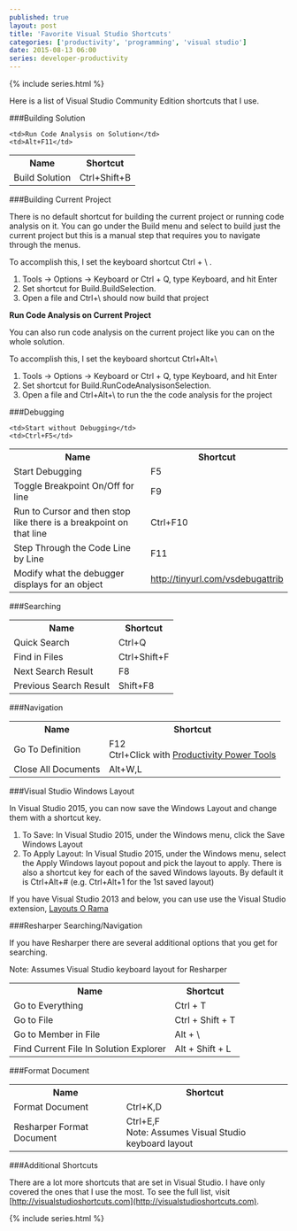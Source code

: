 ```yaml
---
published: true
layout: post
title: 'Favorite Visual Studio Shortcuts'
categories: ['productivity', 'programming', 'visual studio']
date: 2015-08-13 06:00
series: developer-productivity
---
```

{% include series.html %}

Here is a list of  Visual Studio Community Edition shortcuts that I use.  

###Building Solution

<table class="exampleTable">
<tr>
	<th>Name</th>
	<th>Shortcut</th>
</tr>
<tr>
		<td>Build Solution</td>
	<td>Ctrl+Shift+B</td>
</tr>
<tr class="alt">

	<td>Run Code Analysis on Solution</td>
	<td>Alt+F11</td>
</tr>
</table>

###Building Current Project

There is no default shortcut for building the current project or running code analysis on it.  You can go  under the Build menu and select to build just the current project but this is a manual step that requires you to navigate through the menus.  

To accomplish this, I set the keyboard shortcut Ctrl + \ .

1. Tools -> Options -> Keyboard or Ctrl + Q, type Keyboard, and hit Enter
2. Set shortcut for Build.BuildSelection.
3. Open a file and Ctrl+\ should now build that project  

**Run Code Analysis on Current Project**

You can also run code analysis on the current project like you can on the whole solution.  

To accomplish this, I set the keyboard shortcut Ctrl+Alt+\

1. Tools -> Options -> Keyboard or Ctrl + Q, type Keyboard, and hit Enter
1. Set shortcut for Build.RunCodeAnalysisonSelection.  
1. Open a file and Ctrl+Alt+\ to run the the code analysis for the project

###Debugging

<table class="exampleTable">
<tr>
	<th>Name</th>
	<th>Shortcut</th>
</tr>
<tr>
		<td>Start Debugging</td>
	<td>F5</td>
</tr>
<tr class="alt">

	<td>Start without Debugging</td>
	<td>Ctrl+F5</td>
</tr>
<tr>
	<td>Toggle Breakpoint On/Off for line</td>
	<td>F9</td>
</tr>
<tr class="alt">
	<td>Run to Cursor and then stop like there is a breakpoint on that line</td>
	<td>Ctrl+F10</td>
</tr>
<tr>
	<td>Step Through the Code Line by Line</td>
	<td>F11</td>
</tr>
<tr class="alt">
	<td>Modify what the debugger displays for an object</td>
	<td><a href="http://tinyurl.com/vsdebugattrib">http://tinyurl.com/vsdebugattrib</a></td>
</tr>

</table>

###Searching

<table class="exampleTable">
<tr>
	<th>Name</th>
	<th>Shortcut</th>
</tr>
<tr>
	<td>Quick Search</td>
	<td>Ctrl+Q</td>
</tr>
<tr class="alt">
	<td>Find in Files</td>
	<td>Ctrl+Shift+F</td>
</tr>
<tr>
	<td>Next Search Result</td>
	<td>F8</td>
</tr>
<tr class="alt">
	<td>Previous Search Result</td>
	<td>Shift+F8</td>
</tr>

</table>

###Navigation

<table class="exampleTable">
<tr>
	<th>Name</th>
	<th>Shortcut</th>
</tr>
<tr >
	<td>Go To Definition</td>
	<td>F12 <br />Ctrl+Click with <a href="http://tinyurl.com/vsprodpower">Productivity Power Tools</a></td>
</tr>
<tr class="alt">
	<td>Close All Documents</td>
	<td>Alt+W,L</td>
</tr>

</table>


###Visual Studio Windows Layout

In Visual Studio 2015, you can now save the Windows Layout and change them with a shortcut key.  

1. To Save:  In Visual Studio 2015, under the Windows menu, click the Save Windows Layout
1. To Apply Layout: In Visual Studio 2015, under the Windows menu, select the Apply Windows layout popout and pick the layout to apply.  There is also a shortcut key for each of the saved Windows layouts.  By default it is Ctrl+Alt+# (e.g. Ctrl+Alt+1 for the 1st saved layout)

If you have Visual Studio 2013 and below, you can use use the Visual Studio extension, [Layouts O Rama](http://tinyurl.com/vslayout)

###Resharper Searching/Navigation

If you have Resharper there are several additional options that you get for searching.

Note: Assumes Visual Studio keyboard layout for Resharper

<table class="exampleTable">
<tr>
	<th>Name</th>
	<th>Shortcut</th>
</tr>
<tr>
	<td>Go to Everything</td>
	<td>Ctrl + T</td>
</tr>
<tr class="alt">
	<td>Go to File</td>
	<td>Ctrl + Shift + T</td>
</tr>
<tr>
	<td>Go to Member in File</td>
	<td>Alt + \</td>
</tr>
<tr class="alt">
	<td>Find Current File In Solution Explorer</td>
	<td>Alt + Shift + L</td>
</tr>

</table>

###Format Document


<table class="exampleTable">
<tr>
	<th>Name</th>
	<th>Shortcut</th>
</tr>
<tr>
	<td>Format Document</td>
	<td>Ctrl+K,D</td>
</tr>
<tr class="alt">
	<td>Resharper Format Document</td>
	<td>Ctrl+E,F
	<br />Note: Assumes Visual Studio keyboard layout
	</td>
</tr>

</table>
###Additional Shortcuts

There are a lot more shortcuts that are set in Visual Studio.  I have only covered the ones that I use the most.  To see the full list, visit [http://visualstudioshortcuts.com](http://visualstudioshortcuts.com).

{% include series.html %}